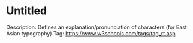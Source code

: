 # Untitled

Description: Defines an explanation/pronunciation of characters (for East Asian 
typography)
Tag: https://www.w3schools.com/tags/tag_rt.asp
